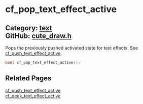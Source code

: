 [//]: # (This file is automatically generated by Cute Framework's docs parser.)
[//]: # (Do not edit this file by hand!)
[//]: # (See: https://github.com/RandyGaul/cute_framework/blob/master/samples/docs_parser.cpp)
[](../header.md ':include')

# cf_pop_text_effect_active

Category: [text](/api_reference?id=text)  
GitHub: [cute_draw.h](https://github.com/RandyGaul/cute_framework/blob/master/include/cute_draw.h)  
---

Pops the previously pushed activated state for text effects. See [cf_push_text_effect_active](/text/cf_push_text_effect_active.md).

```cpp
bool cf_pop_text_effect_active();
```

## Related Pages

[cf_push_text_effect_active](/text/cf_push_text_effect_active.md)  
[cf_peek_text_effect_active](/text/cf_peek_text_effect_active.md)  
